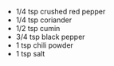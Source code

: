 
- 1/4 tsp crushed red pepper
- 1/4 tsp coriander
- 1/2 tsp cumin
- 3/4 tsp black pepper
- 1 tsp chili powder
- 1 tsp salt
